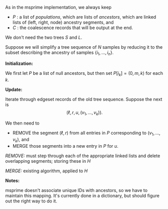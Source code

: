 As in the msprime implementation,
we always keep 

- $P$ : a list of *populations*, which are lists of *ancestors*, 
    which are linked lists of (left, right, node) ancestry segments, and
- $C$ : the coalescence records that will be output at the end.

We don't need the two trees $S$ and $L$.

Suppose we will simplify a tree sequence of $N$ samples
by reducing it to the subset describing the ancestry of samples
$\{i_1, \ldots, i_n\}$.

**Initialization:**

We first let $P$ be a list of null ancestors,
but then set $P[i_k] = (0, m, k)$ for each $k$.

**Update:**

Iterate through edgeset records of the old tree sequence.
Suppose the next is
$$
(\ell, r, u, (v_1, \ldots, v_k)) .
$$

We then need to

* REMOVE the segment $(\ell, r)$ from all entries in $P$ corresponding to $(v_1, \ldots, v_k)$, and
* MERGE those segments into a new entry in $P$ for $u$.

*REMOVE:* 
must step through each of the appropriate linked lists
and delete overlapping segments; storing these in $H$


*MERGE:* existing algorithm, applied to $H$


**Notes:**

msprime doesn't associate unique IDs with ancestors, so we have to maintain this mapping.
It's currently done in a dictionary, but should figure out the right way to do it.
